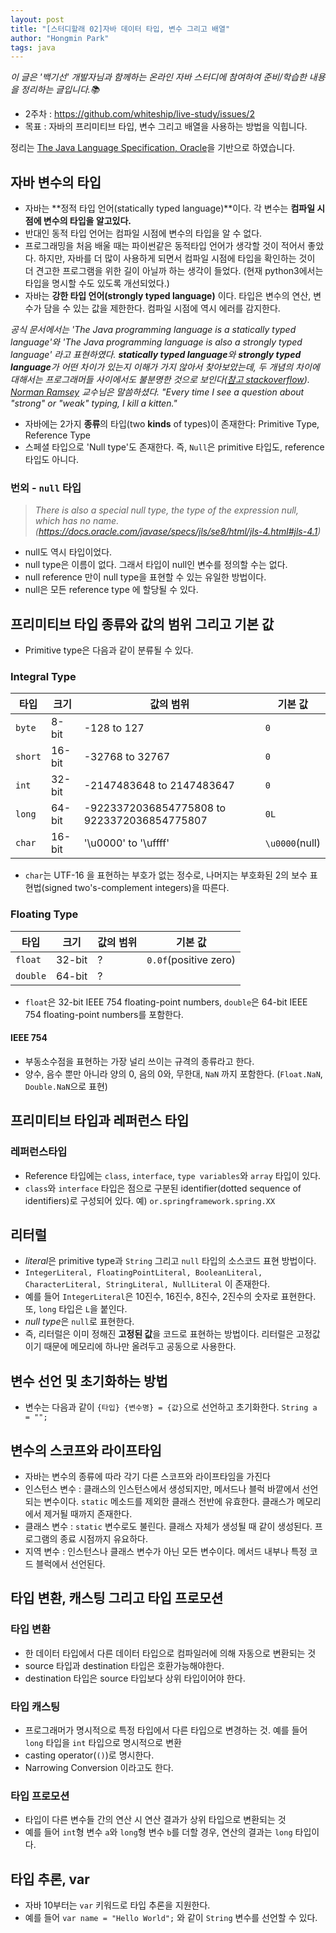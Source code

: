 ```yaml
---
layout: post
title: "[스터디할래 02]자바 데이터 타입, 변수 그리고 배열"
author: "Hongmin Park"
tags: java
---
```

*이 글은 '백기선' 개발자님과 함께하는 온라인 자바 스터디에 참여하여 준비/학습한 내용을 정리하는 글입니다.📚*
- 2주차 : https://github.com/whiteship/live-study/issues/2
- 목표 : 자바의 프리미티브 타입, 변수 그리고 배열을 사용하는 방법을 익힙니다.

정리는 [The Java Language Specification, Oracle](https://docs.oracle.com/javase/specs/jls/se8/html/index.html)을 기반으로 하였습니다.


## 자바 변수의 타입
- 자바는 **정적 타입 언어(statically typed language)**이다. 각 변수는 __컴파일 시점에 변수의 타입을 알고있다.__
- 반대인 동적 타입 언어는 컴파일 시점에 변수의 타입을 알 수 없다.
- 프로그래밍을 처음 배울 때는 파이썬같은 동적타입 언어가 생각할 것이 적어서 좋았다. 하지만, 자바를 더 많이 사용하게 되면서 컴파일 시점에 타입을 확인하는 것이 더 견고한 프로그램을 위한 길이 아닐까 하는 생각이 들었다. 
(현재 python3에서는 타입을 명시할 수도 있도록 개선되었다.)
- 자바는 **강한 타입 언어(strongly typed language)** 이다. 타입은 변수의 연산, 변수가 담을 수 있는 값을 제한한다. 컴파일 시점에 역시 에러를 감지한다. 

*공식 문서에서는 'The Java programming language is a statically typed language'와 'The Java programming language is also a strongly typed language' 라고 표현하였다. **statically typed language**와 **strongly typed language**가 어떤 차이가 있는지 이해가 가지 않아서 찾아보았는데, 두 개념의 차이에 대해서는 프로그래머들 사이에서도 불분명한 것으로 보인다([참고 stackoverflow](https://stackoverflow.com/questions/2351190/static-dynamic-vs-strong-weak)). [Norman Ramsey](https://www.cs.tufts.edu/~nr/) 교수님은 말씀하셨다. "Every time I see a question about "strong" or "weak" typing, I kill a kitten."*

- 자바에는 2가지 **종류**의 타입(two **kinds** of types)이 존재한다: Primitive Type, Reference Type
- 스페셜 타입으로 'Null type'도 존재한다. 즉, `Null`은 primitive 타입도, reference 타입도 아니다. 

### 번외 - `null` 타입
> *There is also a special null type, the type of the expression null, which has no name.(https://docs.oracle.com/javase/specs/jls/se8/html/jls-4.html#jls-4.1)*

- null도 역시 타입이었다. 
- null type은 이름이 없다. 그래서 타입이 null인 변수를 정의할 수는 없다. 
- null reference 만이 null type을 표현할 수 있는 유일한 방법이다. 
- null은 모든 reference type 에 할당될 수 있다. 	

## 프리미티브 타입 종류와 값의 범위 그리고 기본 값
- Primitive type은 다음과 같이 분류될 수 있다. 

### Integral Type

| 타입 | 크기 | 값의 범위 | 기본 값 |
| --- | --- | --- | --- |
| `byte` | 8-bit | -128 to 127 | `0` |
| `short` | 16-bit | -32768 to 32767 | `0` |
| `int` | 32-bit | -2147483648 to 2147483647 | `0` |
| `long` | 64-bit | -9223372036854775808 to 9223372036854775807 | `0L` |
| `char` | 16-bit | '\u0000' to '\uffff' | `\u0000`(null) |

- `char`는 UTF-16 을 표현하는 부호가 없는 정수로, 나머지는 부호화된 2의 보수 표현법(signed two's-complement integers)을 따른다. 

### Floating Type

| 타입 | 크기 | 값의 범위 | 기본 값 |
| --- | --- | --- | --- |
| `float` | 32-bit | ? | `0.0f`(positive zero) |
| `double` | 64-bit | ?  | | `0.0d`(positive zero) |

- `float`은 32-bit IEEE 754 floating-point numbers, `double`은  64-bit IEEE 754 floating-point numbers를 포함한다.

#### IEEE 754
- 부동소수점을 표현하는 가장 널리 쓰이는 규격의 종류라고 한다. 
- 양수, 음수 뿐만 아니라 양의 0, 음의 0와, 무한대, `NaN` 까지 포함한다. (`Float.NaN`, `Double.NaN`으로 표현)

## 프리미티브 타입과 레퍼런스 타입
### 레퍼런스타입
- Reference 타입에는 `class`, `interface`, `type variables`와 `array` 타입이 있다. 
- `class`와 `interface` 타입은 점으로 구분된 identifier(dotted sequence of identifiers)로 구성되어 있다. 예) `or.springframework.spring.XX`

## 리터럴
- *literal*은 primitive type과 `String` 그리고 `null` 타입의 소스코드 표현 방법이다. 
- `IntegerLiteral, FloatingPointLiteral, BooleanLiteral, CharacterLiteral, StringLiteral, NullLiteral` 이 존재한다.
- 예를 들어 `IntegerLiteral`은 10진수, 16진수, 8진수, 2진수의 숫자로 표현한다. 또, `long` 타입은 `L`을 붙인다. 
- *null type*은 `null`로 표현한다.
- 즉, 리터럴은 이미 정해진 **고정된 값**을 코드로 표현하는 방법이다. 리터럴은 고정값이기 때문에 메모리에 하나만 올려두고 공동으로 사용한다. 

## 변수 선언 및 초기화하는 방법
- 변수는 다음과 같이 `{타입} {변수명} = {값}`으로 선언하고 초기화한다. 
`String a = "";`

## 변수의 스코프와 라이프타임
- 자바는 변수의 종류에 따라 각기 다른 스코프와 라이프타임을 가진다
- 인스턴스 변수 : 클래스의 인스턴스에서 생성되지만, 메서드나 블럭 바깥에서 선언되는 변수이다. `static` 메소드를 제외한 클래스 전반에 유효한다. 클래스가 메모리에서 제거될 때까지 존재한다.
- 클래스 변수 : `static` 변수로도 불린다. 클래스 자체가 생성될 때 같이 생성된다. 프로그램의 종료 시점까지 유요하다. 
- 지역 변수 : 인스턴스나 클래스 변수가 아닌 모든 변수이다. 메서드 내부나 특정 코드 블럭에서 선언된다. 

## 타입 변환, 캐스팅 그리고 타입 프로모션
### 타입 변환
- 한 데이터 타입에서 다른 데이터 타입으로 컴파일러에 의해 자동으로 변환되는 것
- source 타입과 destination 타입은 호환가능해야한다.
- destination 타입은 source 타입보다 상위 타입이어야 한다. 

### 타입 캐스팅
- 프로그래머가 명시적으로 특정 타입에서 다른 타입으로 변경하는 것. 예를 들어 `long` 타입을 `int` 타입으로 명시적으로 변환
- casting operator(`()`)로 명시한다. 
- Narrowing Conversion 이라고도 한다.  

### 타입 프로모션
- 타입이 다른 변수들 간의 연산 시 연산 결과가 상위 타입으로 변환되는 것
- 예를 들어 `int`형 변수 `a`와 `long`형 변수 `b`를 더할 경우, 연산의 결과는 `long` 타입이다. 

## 타입 추론, var
- 자바 10부터는 `var` 키워드로 타입 추론을 지원한다. 
- 예를 들어 `var name = "Hello World";` 와 같이 `String` 변수를 선언할 수 있다. 
